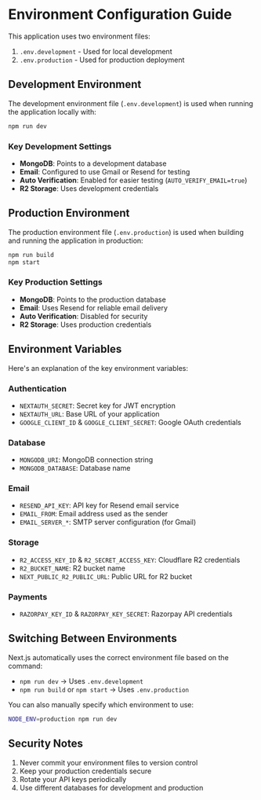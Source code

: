 # Environment Configuration Guide

This application uses two environment files:

1. `.env.development` - Used for local development
2. `.env.production` - Used for production deployment

## Development Environment

The development environment file (`.env.development`) is used when running the application locally with:

```bash
npm run dev
```

### Key Development Settings

- **MongoDB**: Points to a development database
- **Email**: Configured to use Gmail or Resend for testing
- **Auto Verification**: Enabled for easier testing (`AUTO_VERIFY_EMAIL=true`)
- **R2 Storage**: Uses development credentials

## Production Environment

The production environment file (`.env.production`) is used when building and running the application in production:

```bash
npm run build
npm start
```

### Key Production Settings

- **MongoDB**: Points to the production database
- **Email**: Uses Resend for reliable email delivery
- **Auto Verification**: Disabled for security
- **R2 Storage**: Uses production credentials

## Environment Variables

Here's an explanation of the key environment variables:

### Authentication

- `NEXTAUTH_SECRET`: Secret key for JWT encryption
- `NEXTAUTH_URL`: Base URL of your application
- `GOOGLE_CLIENT_ID` & `GOOGLE_CLIENT_SECRET`: Google OAuth credentials

### Database

- `MONGODB_URI`: MongoDB connection string
- `MONGODB_DATABASE`: Database name

### Email

- `RESEND_API_KEY`: API key for Resend email service
- `EMAIL_FROM`: Email address used as the sender
- `EMAIL_SERVER_*`: SMTP server configuration (for Gmail)

### Storage

- `R2_ACCESS_KEY_ID` & `R2_SECRET_ACCESS_KEY`: Cloudflare R2 credentials
- `R2_BUCKET_NAME`: R2 bucket name
- `NEXT_PUBLIC_R2_PUBLIC_URL`: Public URL for R2 bucket

### Payments

- `RAZORPAY_KEY_ID` & `RAZORPAY_KEY_SECRET`: Razorpay API credentials

## Switching Between Environments

Next.js automatically uses the correct environment file based on the command:

- `npm run dev` → Uses `.env.development`
- `npm run build` or `npm start` → Uses `.env.production`

You can also manually specify which environment to use:

```bash
NODE_ENV=production npm run dev
```

## Security Notes

1. Never commit your environment files to version control
2. Keep your production credentials secure
3. Rotate your API keys periodically
4. Use different databases for development and production
